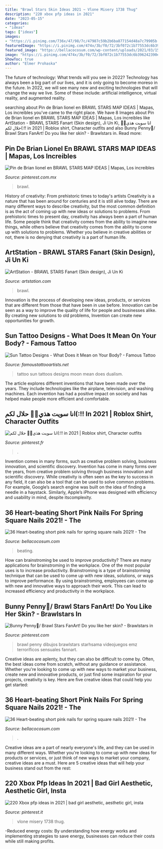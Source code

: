 ```yaml
---
title: "Brawl Stars Skin Ideas 2021 ~ Vlone Misery 1738 Thug"
description: "220 xbox pfp ideas in 2021"
date: "2023-05-15"
categories:
- "ideas"
tags: ["ideas"]
images:
- "https://i.pinimg.com/736x/47/98/7c/47987c59b2b6ba877154d48a7c79905b.jpg"
featuredImage: "https://i.pinimg.com/474x/3b/f0/72/3bf072c1b77553dc6b396242390efc1c.jpg"
featured_image: "https://bellacocosum.com/wp-content/uploads/2021/03/15-9.jpg"
image: "https://i.pinimg.com/474x/3b/f0/72/3bf072c1b77553dc6b396242390efc1c.jpg"
ShowToc: true
author: "Elmer Prohaska"
---
```



The future of technology: What trends will you see in 2022?
Technology has always been a big part of our lives, and it is only going to become moreso in the future. In 2022, we will see many new and exciting technologies that will change the way we live. Some of these include: artificial intelligence, virtual reality, and augmented reality.

	

		
searching about Pin de Brian lionel en BRAWL STARS MAP IDEAS | Mapas, Los increibles you've came to the right place. We have 8 Images about Pin de Brian lionel en BRAWL STARS MAP IDEAS | Mapas, Los increibles like ArtStation - BRAWL STARS Fanart (Skin design), Ji Un Ki, انا سويت هذي🏃‍♀️ حلال لكم(:!! in 2021 | Roblox shirt, Character outfits and also Bunny Penny🐰/ Brawl Stars FanArt! Do you like her skin? - Brawlstars in. Read more:
		
    
## Pin De Brian Lionel En BRAWL STARS MAP IDEAS | Mapas, Los Increibles

<img loading=lazy src="https://i.pinimg.com/736x/47/98/7c/47987c59b2b6ba877154d48a7c79905b.jpg" onerror="this.onerror=null;this.src='https://tse3.mm.bing.net/th?id=OIP.9HBPkQoKyyqYmUvdV0K1LAHaNK&amp;pid=15.1';" alt="Pin de Brian lionel en BRAWL STARS MAP IDEAS | Mapas, Los increibles">

_Source: pinterest.com.mx_

>brawl. 

	

History of creativity: From prehistoric times to today's artists
Creativity is a nature that has been around for centuries and it is still alive today. There are many different ways to describe creativity, but the most common definition is as the act of coming up with new ideas or solutions to problems. From prehistoric times to present day, creativity has always been a part of human life. Some people think that creativity comes from the ability to imagine new things, while others believe that creativity comes from the ability to come up with solutions to problems. Whether you believe in creative abilities or not, there is no denying that creativity is a part of human life.

    
## ArtStation - BRAWL STARS Fanart (Skin Design), Ji Un Ki

<img loading=lazy src="https://cdnb.artstation.com/p/assets/images/images/016/148/229/large/ji-un-ki-.jpg?1551098370" onerror="this.onerror=null;this.src='https://tse4.mm.bing.net/th?id=OIP.-SYrvmvL0EbOHJPeptgfTQHaHa&amp;pid=15.1';" alt="ArtStation - BRAWL STARS Fanart (Skin design), Ji Un Ki">

_Source: artstation.com_

>brawl. 

	

Innovation is the process of developing new ideas, products, or services that are different from those that have been in use before. Innovation can be seen as a way to improve the quality of life for people and businesses alike. By creating new solutions to old problems, Invention can create new opportunities for growth.

    
## Sun Tattoo Designs - What Does It Mean On Your Body? - Famous Tattoo

<img loading=lazy src="https://www.famoustattooartists.net/wp-content/uploads/2020/08/sun-tattoo-design.jpg" onerror="this.onerror=null;this.src='https://tse2.mm.bing.net/th?id=OIP.J_Gx9n311dPjVmNV3uwOlwHaHa&amp;pid=15.1';" alt="Sun Tattoo Designs - What Does it Mean on Your Body? - Famous Tattoo">

_Source: famoustattooartists.net_

>tattoo sun tattoos designs moon mean does dualism. 

	

The article explores different inventions that have been made over the years. They include technologies like the airplane, television, and washing machines. Each invention has had a positive impact on society and has helped make people more efficient and comfortable.

    
## انا سويت هذي🏃‍♀️ حلال لكم(:!! In 2021 | Roblox Shirt, Character Outfits

<img loading=lazy src="https://i.pinimg.com/736x/bf/1f/d4/bf1fd47aacbf1c9ff4e4dfdd9ca8591e.jpg" onerror="this.onerror=null;this.src='https://tse3.mm.bing.net/th?id=OIP.ciJBWh-6vHFWzPqpS2s7CAAAAA&amp;pid=15.1';" alt="انا سويت هذي🏃‍♀️ حلال لكم(:!! in 2021 | Roblox shirt, Character outfits">

_Source: pinterest.fr_

>. 

	

Invention comes in many forms, such as creative problem solving, business innovation, and scientific discovery.
Invention has come in many forms over the years, from creative problem solving through business innovation and scientific discovery. While creativity is often seen as the key to success in any field, it can also be a tool that can be used to solve common problems. For example, Google’s search engine was built on the idea of finding a needle in a haystack. Similarly, Apple’s iPhone was designed with efficiency and usability in mind, despite itscomplexity.

    
## 36 Heart-beating Short Pink Nails For Spring Square Nails 2021! - The

<img loading=lazy src="https://bellacocosum.com/wp-content/uploads/2021/03/15-9.jpg" onerror="this.onerror=null;this.src='https://tse1.mm.bing.net/th?id=OIP.hVfAU2fuWjUZx87gQvT1EwHaKC&amp;pid=15.1';" alt="36 Heart-beating short pink nails for spring square nails 2021! - The">

_Source: bellacocosum.com_

>beating. 

	

How can brainstroming be used to improve productivity?
There are many applications for brainstroming in the workplace. One of the most popular uses is to increase productivity. Brainstroming is a type of brainstorming technique that can be used to come up with new ideas, solutions, or ways to improve performance. By using brainstroming, employees can come up with new and innovative ways to approach their work. This can lead to increased efficiency and productivity in the workplace.

    
## Bunny Penny🐰/ Brawl Stars FanArt! Do You Like Her Skin? - Brawlstars In

<img loading=lazy src="https://i.pinimg.com/736x/3c/22/a2/3c22a2cc3ccca70d260cd841862871ac.jpg" onerror="this.onerror=null;this.src='https://tse1.mm.bing.net/th?id=OIP.BxbGfxJc8ARbPttUvIhWrAHaJp&amp;pid=15.1';" alt="Bunny Penny🐰/ Brawl Stars FanArt! Do you like her skin? - Brawlstars in">

_Source: pinterest.com_

>brawl penny dibujos brawlstars starhsama videojuegos emz terroríficos sensuales fannart. 

	

Creative ideas are aplenty, but they can also be difficult to come by. Often, the best ideas come from scratch, without any guidance or assistance. Whether you're looking to come up with new ways to market your business, create new and innovative products, or just find some inspiration for your projects, creativity is key. Here are five creative ideas that could help you get started: 

    
## 36 Heart-beating Short Pink Nails For Spring Square Nails 2021! - The

<img loading=lazy src="https://bellacocosum.com/wp-content/uploads/2021/03/28-3.jpg" onerror="this.onerror=null;this.src='https://tse1.mm.bing.net/th?id=OIP.GQdHKpExq--sObjaOOk6dQHaKJ&amp;pid=15.1';" alt="36 Heart-beating short pink nails for spring square nails 2021! - The">

_Source: bellacocosum.com_

>. 

	

Creative ideas are a part of nearly everyone's life, and they can be used in many different ways. Whether you're looking to come up with new ideas for products or services, or just think of new ways to market your company, creative ideas are a must. Here are 5 creative ideas that will help your business stand out from the rest: 

    
## 220 Xbox Pfp Ideas In 2021 | Bad Girl Aesthetic, Aesthetic Girl, Insta

<img loading=lazy src="https://i.pinimg.com/474x/3b/f0/72/3bf072c1b77553dc6b396242390efc1c.jpg" onerror="this.onerror=null;this.src='https://tse4.mm.bing.net/th?id=OIP.3sfBfZYyEYxPJFdEXzQi_gAAAA&amp;pid=15.1';" alt="220 Xbox pfp ideas in 2021 | bad girl aesthetic, aesthetic girl, insta">

_Source: pinterest.it_

>vlone misery 1738 thug. 

	

-Reduced energy costs: By understanding how energy works and implementing strategies to save energy, businesses can reduce their costs while still making profits.

